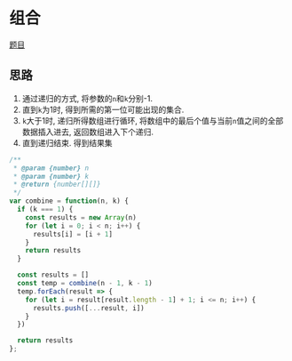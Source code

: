 # 组合

[题目](https://leetcode-cn.com/problems/combinations/)

## 思路

1. 通过递归的方式, 将参数的`n`和`k`分别-1.
2. 直到`k`为1时, 得到所需的第一位可能出现的集合.
3. `k`大于1时, 递归所得数组进行循环, 将数组中的最后个值与当前`n`值之间的全部数据插入进去, 返回数组进入下个递归.
4. 直到递归结束. 得到结果集

```js
/**
 * @param {number} n
 * @param {number} k
 * @return {number[][]}
 */
var combine = function(n, k) {
  if (k === 1) {
    const results = new Array(n)
    for (let i = 0; i < n; i++) {
      results[i] = [i + 1]
    }
    return results
  }

  const results = []
  const temp = combine(n - 1, k - 1)
  temp.forEach(result => {
    for (let i = result[result.length - 1] + 1; i <= n; i++) {
      results.push([...result, i])
    }
  })

  return results
};
```